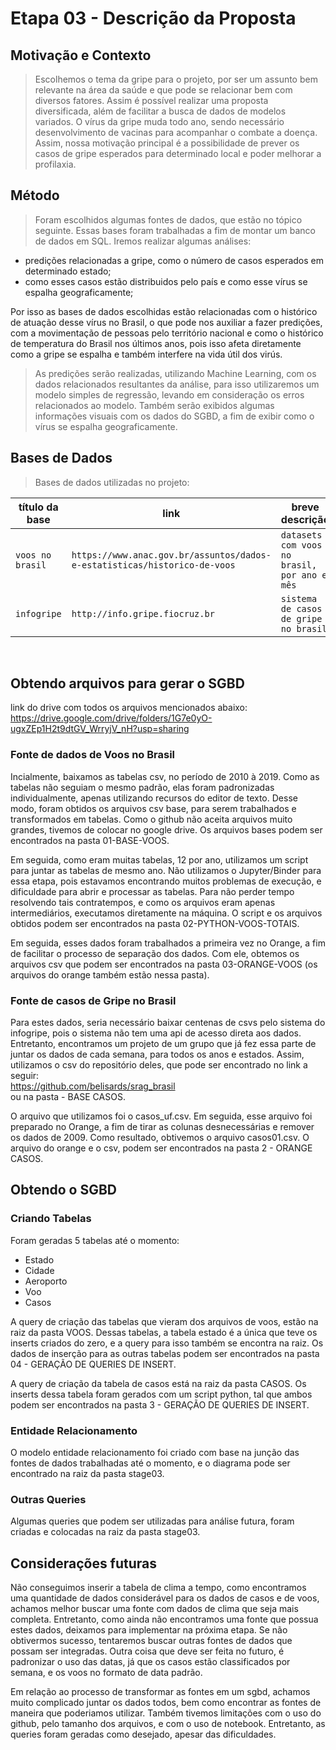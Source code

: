 # Etapa 03 - Descrição da Proposta

## Motivação e Contexto
> Escolhemos o tema da gripe para o projeto, por ser um assunto bem relevante na área da saúde e que pode se relacionar bem com diversos fatores.
Assim é possível realizar uma proposta diversificada, além de facilitar a busca de dados de modelos variados.
O vírus da gripe muda todo ano, sendo necessário desenvolvimento de vacinas para acompanhar o combate a doença.
Assim, nossa motivação principal é a possibilidade de prever os casos de gripe esperados para determinado local e poder melhorar a profilaxia.

## Método
>Foram escolhidos algumas fontes de dados, que estão no tópico seguinte. Essas bases foram trabalhadas a fim de montar um banco de dados em SQL.
>Iremos realizar algumas análises:
- predições relacionadas a gripe, como o número de casos esperados em determinado estado; 
- como esses casos estão distribuidos pelo país e como esse vírus se espalha geograficamente;

Por isso as bases de dados escolhidas estão relacionadas com o histórico de atuação desse vírus no Brasil, o que pode nos auxiliar a fazer predições, com a movimentação de pessoas pelo território nacional e como o histórico de temperatura do Brasil nos últimos anos, pois isso afeta diretamente como a gripe se espalha e também interfere na vida útil dos virús.
>As predições serão realizadas, utilizando Machine Learning, com os dados relacionados resultantes da análise, para isso utilizaremos um modelo simples de regressão, levando em consideração os erros relacionados ao modelo.
>Também serão exibidos algumas informações visuais com os dados do SGBD, a fim de exibir como o vírus se espalha geograficamente.

## Bases de Dados
> Bases de dados utilizadas no projeto:

título da base | link | breve descrição
----- | ----- | -----
`voos no brasil` | `https://www.anac.gov.br/assuntos/dados-e-estatisticas/historico-de-voos` | `datasets com voos no brasil, por ano e mês`
`infogripe` | `http://info.gripe.fiocruz.br` | `sistema de casos de gripe no brasil`
</br>

## Obtendo arquivos para gerar o SGBD
link do drive com todos os arquivos mencionados abaixo: </br>
https://drive.google.com/drive/folders/1G7e0yO-ugxZEp1H2t9dtGV_WrryjV_nH?usp=sharing </br>

### Fonte de dados de Voos no Brasil
Incialmente, baixamos as tabelas csv, no período de 2010 à 2019. Como as tabelas não seguiam o mesmo padrão, elas foram padronizadas individualmente,
apenas utilizando recursos do editor de texto. Desse modo, foram obtidos os arquivos csv base, para serem trabalhados e transformados em tabelas. Como o github 
não aceita arquivos muito grandes, tivemos de colocar no google drive. Os arquivos bases podem ser encontrados na pasta 01-BASE-VOOS. </br>

Em seguida, como eram muitas tabelas, 12 por ano, utilizamos um script para juntar as tabelas de mesmo ano. Não utilizamos o Jupyter/Binder para essa etapa, pois estavamos encontrando muitos problemas de execução, e dificuldade para abrir e processar as tabelas. Para não perder tempo resolvendo tais contratempos, e como os arquivos eram apenas intermediários, executamos diretamente na máquina. O script e os arquivos obtidos podem ser encontrados na pasta 02-PYTHON-VOOS-TOTAIS.</br>

Em seguida, esses dados foram trabalhados a primeira vez no Orange, a fim de facilitar o processo de separação dos dados. Com ele, obtemos os arquivos csv que podem 
ser encontrados na pasta 03-ORANGE-VOOS (os arquivos do orange também estão nessa pasta).

### Fonte de casos de Gripe no Brasil
Para estes dados, seria necessário baixar centenas de csvs pelo sistema do infogripe, pois o sistema não tem uma api de acesso direta aos dados.
Entretanto, encontramos um projeto de um grupo que já fez essa parte de juntar os dados de cada semana, para todos os anos e estados. Assim, utilizamos
o csv do repositório deles, que pode ser encontrado no link a seguir:</br>
https://github.com/belisards/srag_brasil </br> 
ou na pasta  - BASE CASOS. </br>

O arquivo que utilizamos foi o casos_uf.csv. Em seguida, esse arquivo foi preparado no Orange, a fim de tirar as colunas desnecessárias e remover os dados de 2009.
Como resultado, obtivemos o arquivo casos01.csv. O arquivo do orange e o csv, podem ser encontrados na pasta 2 - ORANGE CASOS.

## Obtendo o SGBD
### Criando Tabelas 
Foram geradas 5 tabelas até o momento: </br>
- Estado </br>
- Cidade </br>
- Aeroporto </br>
- Voo </br>
- Casos </br>

A query de criação das tabelas que vieram dos arquivos de voos, estão na raiz da pasta VOOS. Dessas tabelas, a tabela estado é a única que teve os inserts criados
do zero, e a query para isso também se encontra na raiz. Os dados de inserção para as outras tabelas podem ser encontrados na pasta 04 - GERAÇÃO DE QUERIES DE INSERT.

A query de criação da tabela de casos está na raiz da pasta CASOS. Os inserts dessa tabela foram gerados com um script python, tal que ambos podem ser encontrados
na pasta 3 - GERAÇÃO DE QUERIES DE INSERT.

### Entidade Relacionamento
O modelo entidade relacionamento foi criado com base na junção das fontes de dados trabalhadas até o momento, e o diagrama pode ser encontrado na raiz da pasta stage03.

### Outras Queries
Algumas queries que podem ser utilizadas para análise futura, foram criadas e colocadas na raiz da pasta stage03.

## Considerações futuras
Não conseguimos inserir a tabela de clima a tempo, como encontramos uma quantidade de dados considerável para 
os dados de casos e de voos, achamos melhor buscar uma fonte com dados de clima que seja mais completa. Entretanto,
como ainda não encontramos uma fonte que possua estes dados, deixamos para implementar na próxima etapa. Se não 
obtivermos sucesso, tentaremos buscar outras fontes de dados que possam ser integradas. Outra coisa que deve ser feita no futuro,
é padronizar o uso das datas, já que os casos estão classificados por semana, e os voos no formato de data padrão. 

Em relação ao processo de transformar as fontes em um sgbd, achamos muito complicado juntar os dados todos, bem 
como encontrar as fontes de maneira que poderiamos utilizar. Também tivemos limitações com o uso do github, pelo tamanho dos arquivos,
e com o uso de notebook. Entretanto, as queries foram geradas como desejado, apesar das dificuldades.
